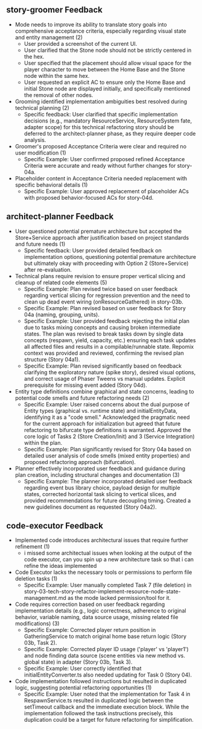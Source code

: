## story-groomer Feedback

*   Mode needs to improve its ability to translate story goals into comprehensive acceptance criteria, especially regarding visual state and entity management (2)
    *   User provided a screenshot of the current UI.
    *   User clarified that the Stone node should not be strictly centered in the hex.
    *   User specified that the placement should allow visual space for the player character to move between the Home Base and the Stone node within the same hex.
    *   User requested an explicit AC to ensure only the Home Base and initial Stone node are displayed initially, and specifically mentioned the removal of other nodes.
*   Grooming identified implementation ambiguities best resolved during technical planning (2)
    *   Specific feedback: User clarified that specific implementation decisions (e.g., mandatory ResourceService, ResourceSystem fate, adapter scope) for this technical refactoring story should be deferred to the architect-planner phase, as they require deeper code analysis.
*   Groomer's proposed Acceptance Criteria were clear and required no user modification (1)
    *   Specific Example: User confirmed proposed refined Acceptance Criteria were accurate and ready without further changes for story-04a.
*   Placeholder content in Acceptance Criteria needed replacement with specific behavioral details (1)
    *   Specific Example: User approved replacement of placeholder ACs with proposed behavior-focused ACs for story-04d.

## architect-planner Feedback

*   User questioned potential premature architecture but accepted the Store+Service approach after justification based on project standards and future needs (1)
    *   Specific feedback: User provided detailed feedback on implementation options, questioning potential premature architecture but ultimately okay with proceeding with Option 2 (Store+Service) after re-evaluation.
*   Technical plans require revision to ensure proper vertical slicing and cleanup of related code elements (5)
    *   Specific Example: Plan revised twice based on user feedback regarding vertical slicing for regression prevention and the need to clean up dead event wiring (onResourceGathered) in story-03b.
    *   Specific Example: Plan revised based on user feedback for Story 04a (naming, grouping, units).
    *   Specific Example: User provided feedback rejecting the initial plan due to tasks mixing concepts and causing broken intermediate states. The plan was revised to break tasks down by single data concepts (respawn, yield, capacity, etc.) ensuring each task updates all affected files and results in a compilable/runnable state. Repomix context was provided and reviewed, confirming the revised plan structure (Story 04a1).
    *   Specific Example: Plan revised significantly based on feedback clarifying the exploratory nature (spike story), desired visual options, and correct usage of Phaser Tweens vs manual updates. Explicit prerequisite for missing event added (Story 04d).
*   Entity type definitions combine graphical and state concerns, leading to potential code smells and future refactoring needs (2)
    *   Specific Example: User raised concerns about the dual purpose of Entity types (graphical vs. runtime state) and initialEntityData, identifying it as a "code smell." Acknowledged the pragmatic need for the current approach for initialization but agreed that future refactoring to bifurcate type definitions is warranted. Approved the core logic of Tasks 2 (Store Creation/Init) and 3 (Service Integration) within the plan.
    *   Specific Example: Plan significantly revised for Story 04a based on detailed user analysis of code smells (mixed entity properties) and proposed refactoring approach (bifurcation).
*   Planner effectively incorporated user feedback and guidance during plan creation, including structural changes and documentation (3)
    *   Specific Example: The planner incorporated detailed user feedback regarding event bus library choice, payload design for multiple states, corrected horizontal task slicing to vertical slices, and provided recommendations for future decoupling timing. Created a new guidelines document as requested (Story 04a2).

## code-executor Feedback

*   Implemented code introduces architectural issues that require further refinement (1)
    *   i missed some architectual issues when looking at the output of the code executor, can you spin up a new architecture task so that i can refine the ideas implemented
*   Code Executor lacks the necessary tools or permissions to perform file deletion tasks (1)
    *   Specific Example: User manually completed Task 7 (file deletion) in story-03-tech-story-refactor-implement-resource-node-state-management.md as the mode lacked permission/tool for it.
*   Code requires correction based on user feedback regarding implementation details (e.g., logic correctness, adherence to original behavior, variable naming, data source usage, missing related file modifications) (3)
    *   Specific Example: Corrected player return position in GatheringService to match original home base return logic (Story 03b, Task 2).
    *   Specific Example: Corrected player ID usage ('player' vs 'player1') and node finding data source (scene entities via new method vs. global state) in adapter (Story 03b, Task 3).
    *   Specific Example: User correctly identified that initialEntityConverter.ts also needed updating for Task 0 (Story 04).
*   Code implementation followed instructions but resulted in duplicated logic, suggesting potential refactoring opportunities (1)
    *   Specific Example: User noted that the implementation for Task 4 in RespawnService.ts resulted in duplicated logic between the setTimeout callback and the immediate execution block. While the implementation followed the task instructions precisely, this duplication could be a target for future refactoring for simplification.